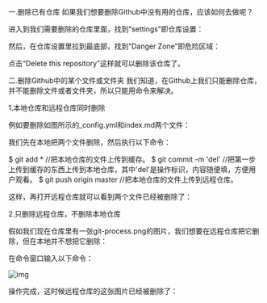 一.删除已有仓库
如果我们想要删除Github中没有用的仓库，应该如何去做呢？

进入到我们需要删除的仓库里面，找到“settings”即仓库设置：





然后，在仓库设置里拉到最底部，找到“Danger Zone”即危险区域：



点击“Delete this repository”这样就可以删除该仓库了。



二.删除Github中的某个文件或文件夹
我们知道，在Github上我们只能删除仓库，并不能删除文件或者文件夹，所以只能用命令来解决。

1.本地仓库和远程仓库同时删除

例如要删除如图所示的_config.yml和index.md两个文件：



我们先在本地把两个文件删除，然后执行以下命令：

$ git add * //把本地仓库的文件上传到缓存。
$ git commit -m 'del' //把第一步上传到缓存的东西上传到本地仓库，其中'del'是操作标识，内容随便填，方便用户观看。
$ git push origin master //把本地仓库的文件上传到远程仓库。


这样，再打开远程仓库就可以看到两个文件已经被删除了：





2.只删除远程仓库，不删除本地仓库

假如我们现在仓库里有一张git-process.png的图片，我们想要在远程仓库把它删除，但在本地并不想把它删除：



在命令窗口输入以下命令：

![img](https://img-blog.csdn.net/20180609221525153?watermark/2/text/aHR0cHM6Ly9ibG9nLmNzZG4ubmV0L3dlaXhpbl80MjE1MjA4MQ==/font/5a6L5L2T/fontsize/400/fill/I0JBQkFCMA==/dissolve/70)

操作完成，这时候远程仓库的这张图片已经被删除了：

